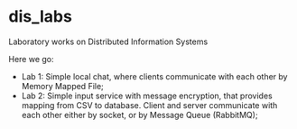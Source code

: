# dis_labs
Laboratory works on Distributed Information Systems

Here we go:
 - Lab 1: Simple local chat, where clients communicate with each other by Memory Mapped File;
 - Lab 2: Simple input service with message encryption, that provides mapping from CSV to database. Client and server communicate with each other either by socket, or by Message Queue (RabbitMQ);
